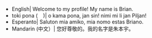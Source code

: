 * English| Welcome to my profile! My name is Brian. 
* toki pona (<img src="./pona.png" width="15">)| o kama pona, jan sin! nimi mi li jan Piljan!
* Esperanto| Saluton mia amiko, mia nomo estas Briano.
* Mandarin (中文）| 您好尊敬的。我的名字是朱本宇。
